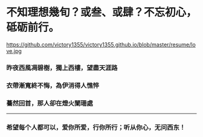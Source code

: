 # 不知理想幾旬？或叁、或肆？不忘初心，砥砺前行。

https://github.com/victory1355/victory1355.github.io/blob/master/resume/love.jpg


### 昨夜西風凋碧樹，獨上西樓，望盡天涯路

### 衣帶漸寬終不悔，為伊消得人憔悴   

###  驀然回首，那人卻在燈火闌珊處

------------------------------
### 希望每个人都可以，爱你所爱，行你所行；听从你心，无问西东！

